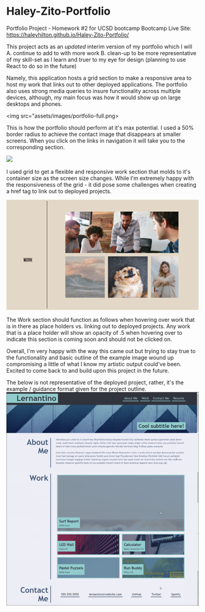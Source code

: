 # Haley-Zito-Portfolio
Portfolio Project - Homework #2 for UCSD bootcamp
Bootcamp Live Site: https://haleyhilton.github.io/Haley-Zito-Portfolio/

This project acts as an *updated* interim version of my portfolio which I will
A. continue to add to with more work
B. clean-up to be more representative of my skill-set as I learn and truer to my eye for design (planning to use React to do so in the future)

Namely, this application hosts a grid section to make a responsive area to host my work that links out to other deployed applications. The portfolio also uses strong media queries to insure functionality across multiple devices, although, my main focus was how it would show up on large desktops and phones. 

<img src="assets/images/portfolio-full.png>

This is how the portfolio should perform at it's max potential. I used a 50% border radius to achieve the contact image that disappears at smaller screens. When you click on the links in navigation it will take you to the corresponding section.

<img src="assets/images/portfolio-laptop.png">

I used grid to get a flexible and responsive work section that molds to it's container size as the screen size changes. While I'm extremely happy with the responsiveness of the grid - it did pose some challenges when creating a href tag to link out to deployed projects. 

<img src="assets/images/portfolio-coming-soon.png">

The Work section should function as follows when hovering over work that is in there as place holders vs. linking out to deployed projects. Any work that is a place holder will show an opacity of .5 when hovering over to indicate this section is coming soon and should not be clicked on.


Overall, I'm very happy with the way this came out but trying to stay true to the functionality and basic outline of the example image wound up compromising a little of what I know my artistic output could've been. Excited to come back to and build upon this project in the future. 


The below is not representative of the deployed project, rather, it's the example / guidance format given for the project outline.
<img src="assets/images/hw2_webpage.png">